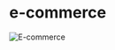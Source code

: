 # e-commerce

![E-commerce](https://github.com/user-attachments/assets/2e88a039-6e21-4462-b826-e35beff39d9f)
